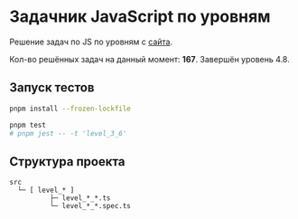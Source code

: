 # Задачник JavaScript по уровням

Решение задач по JS по уровням с [сайта](https://code.mu/ru/javascript/tasker/stager/).

Кол-во решённых задач на данный момент: **167**. Завершён уровень 4.8.

## Запуск тестов

```bash
pnpm install --frozen-lockfile

pnpm test
# pnpm jest -- -t 'level_3_6'
```

## Структура проекта

```text
src
  └─ [ level_* ]
          ├─ level_*_*.ts
          └─ level_*_*.spec.ts
```
